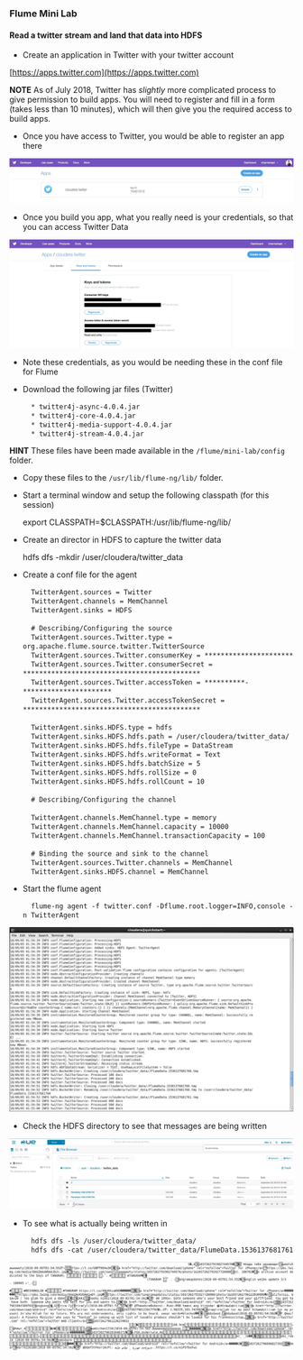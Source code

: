 ### Flume Mini Lab

#### Read a twitter stream and land that data into HDFS

* Create an application in Twitter with your twitter account

[https://apps.twitter.com](https://apps.twitter.com)

**NOTE** As of July 2018, Twitter has _slightly_ more complicated process to give permission to build apps. You will need to register and fill in a form (takes less than 10 minutes), which will then give you the required access to build apps. 

* Once you have access to Twitter, you would be able to register an app there

![Twitter Apps](../images/flume/flume_twitter1.jpg)

* Once you build you app, what you really need is your credentials, so that you can access Twitter Data

![Twitter Apps](../images/flume/flume_twitter2.jpg)

* Note these credentials, as you would be needing these in the conf file for Flume

* Download the following jar files (Twitter)

		* twitter4j-async-4.0.4.jar
		* twitter4j-core-4.0.4.jar
		* twitter4j-media-support-4.0.4.jar
		* twitter4j-stream-4.0.4.jar

**HINT** These files have been made available in the `/flume/mini-lab/config` folder.

* Copy these files to the `/usr/lib/flume-ng/lib/` folder.

* Start a terminal window and setup the following classpath (for this session)
	
	export CLASSPATH=$CLASSPATH:/usr/lib/flume-ng/lib/

* Create an director in HDFS to capture the twitter data

	hdfs dfs -mkdir /user/cloudera/twitter_data
	
* Create a conf file for the agent

		TwitterAgent.sources = Twitter
		TwitterAgent.channels = MemChannel
		TwitterAgent.sinks = HDFS
	
		# Describing/Configuring the source
		TwitterAgent.sources.Twitter.type = org.apache.flume.source.twitter.TwitterSource
		TwitterAgent.sources.Twitter.consumerKey = **********************
		TwitterAgent.sources.Twitter.consumerSecret = ********************************************
		TwitterAgent.sources.Twitter.accessToken = **********-**********************
		TwitterAgent.sources.Twitter.accessTokenSecret = ********************************************
		
		TwitterAgent.sinks.HDFS.type = hdfs
		TwitterAgent.sinks.HDFS.hdfs.path = /user/cloudera/twitter_data/
		TwitterAgent.sinks.HDFS.hdfs.fileType = DataStream
		TwitterAgent.sinks.HDFS.hdfs.writeFormat = Text
		TwitterAgent.sinks.HDFS.hdfs.batchSize = 5
		TwitterAgent.sinks.HDFS.hdfs.rollSize = 0
		TwitterAgent.sinks.HDFS.hdfs.rollCount = 10
		
		# Describing/Configuring the channel
		
		TwitterAgent.channels.MemChannel.type = memory
		TwitterAgent.channels.MemChannel.capacity = 10000
		TwitterAgent.channels.MemChannel.transactionCapacity = 100
		
		# Binding the source and sink to the channel
		TwitterAgent.sources.Twitter.channels = MemChannel
		TwitterAgent.sinks.HDFS.channel = MemChannel
		
* Start the flume agent

		flume-ng agent -f twitter.conf -Dflume.root.logger=INFO,console -n TwitterAgent

![Twitter Agent](../images/flume/flume_twitter3.jpg)

* Check the HDFS directory to see that messages are being written

![Twitter Agent](../images/flume/flume_twitter4.jpg)

* To see what is actually being written in

		hdfs dfs -ls /user/cloudera/twitter_data/
		hdfs dfs -cat /user/cloudera/twitter_data/FlumeData.1536137681761
		
![Twitter Agent](../images/flume/flume_twitter5.jpg)




